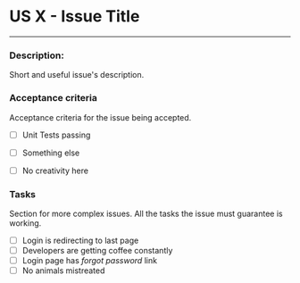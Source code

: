# US X - Issue Title
---
### Description:
Short and useful issue's description.

### Acceptance criteria
Acceptance criteria for the issue being accepted.
- [ ] Unit Tests passing
- [ ] Something else
- [ ] No creativity here


### Tasks
Section for more complex issues. All the tasks the issue must guarantee is working.
- [ ] Login is redirecting to last page
- [ ] Developers are getting coffee constantly
- [ ] Login page has _forgot password_ link
- [ ] No animals mistreated
